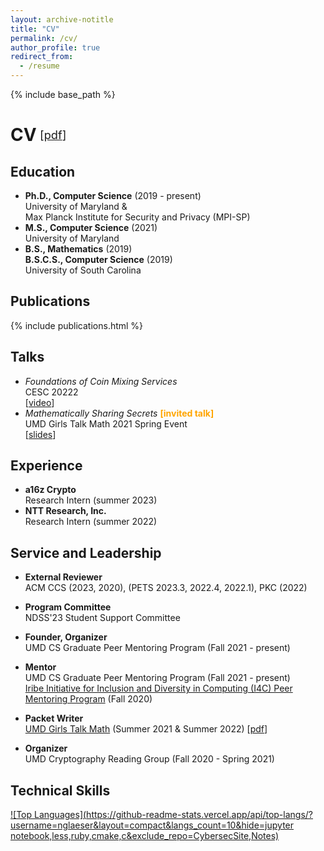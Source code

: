```yaml
---
layout: archive-notitle
title: "CV"
permalink: /cv/
author_profile: true
redirect_from:
  - /resume
---
```


{% include base_path %}

<style>
.small {
  font-size: .65em;
  font-weight: normal;
  margin-left: .3em;
}
h1 {
  display: flex;
  align-items: center;
}
.award {
  color: orange;
  font-weight: bold;
}
</style>

# CV <span class="small">[<a class="artifact-link" target="_blank" href="{{ base_path }}/files/Glaeser_CV_research.pdf">pdf</a>]</span>

Education
------
* **Ph.D., Computer Science** (2019 - present)  
  University of Maryland &  
  Max Planck Institute for Security and Privacy (MPI-SP)
* **M.S., Computer Science** (2021)  
  University of Maryland
* **B.S., Mathematics** (2019)   
  **B.S.C.S., Computer Science** (2019)  
  University of South Carolina

Publications
------
  {% include publications.html %}
  
Talks
------
* *Foundations of Coin Mixing Services*  
  CESC 20222  
  [<a class="artifact-link" target="_blank" href="https://youtu.be/q9-xxy43BnM?t=4486">video</a>]
* *Mathematically Sharing Secrets* <span class="award">[invited talk]</span>  
  UMD Girls Talk Math 2021 Spring Event  
  [<a class="artifact-link" target="_blank" href="https://github.com/nglaeser/gtm2021/tree/main/spring">slides</a>]
  
Experience
------
* **a16z Crypto**  
  Research Intern (summer 2023)  
* **NTT Research, Inc.**  
  Research Intern (summer 2022)

<!-- Teaching
------ -->
  
Service and Leadership
------
* **External Reviewer**  
  ACM CCS (2023, 2020), (PETS 2023.3, 2022.4, 2022.1), PKC (2022)
  
* **Program Committee**  
  NDSS'23 Student Support Committee

* **Founder, Organizer**  
   UMD CS Graduate Peer Mentoring Program (Fall 2021 - present)

* **Mentor**  
  UMD CS Graduate Peer Mentoring Program (Fall 2021 - present)  
  [Iribe Initiative for Inclusion and Diversity in Computing (I4C) Peer Mentoring Program](https://inclusion.cs.umd.edu/programs#mentoring) (Fall 2020)

* **Packet Writer**  
  [UMD Girls Talk Math](https://gtm.math.umd.edu/virtualcamp2021.html) (Summer 2021 & Summer 2022)
  [<a class="artifact-link" target="_blank" href="https://github.com/nglaeser/gtm2021/blob/main/packet/main.pdf">pdf</a>]

* **Organizer**  
  UMD Cryptography Reading Group (Fall 2020 - Spring 2021)

Technical Skills
------
[![Top Languages](https://github-readme-stats.vercel.app/api/top-langs/?username=nglaeser&layout=compact&langs_count=10&hide=jupyter notebook,less,ruby,cmake,c&exclude_repo=CybersecSite,Notes)](https://github.com/nglaeser)